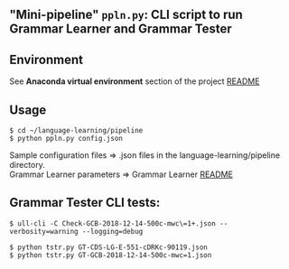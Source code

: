 ## "Mini-pipeline" `ppln.py`: CLI script to run Grammar Learner and Grammar Tester

## Environment

See **Anaconda virtual environment** section of the project [README](https://github.com/singnet/language-learning)

## Usage

```
$ cd ~/language-learning/pipeline
$ python ppln.py config.json
```
Sample configuration files ⇒ .json files in the language-learning/pipeline directory.  
Grammar Learner parameters ⇒ Grammar Learner [README](https://github.com/singnet/language-learning/tree/master/src/grammar_learner) 

## Grammar Tester CLI tests:

```
$ ull-cli -C Check-GCB-2018-12-14-500c-mwc\=1+.json --verbosity=warning --logging=debug
```

```
$ python tstr.py GT-CDS-LG-E-551-cDRKc-90119.json
$ python tstr.py GT-GCB-2018-12-14-500c-mwc=1.json
```
